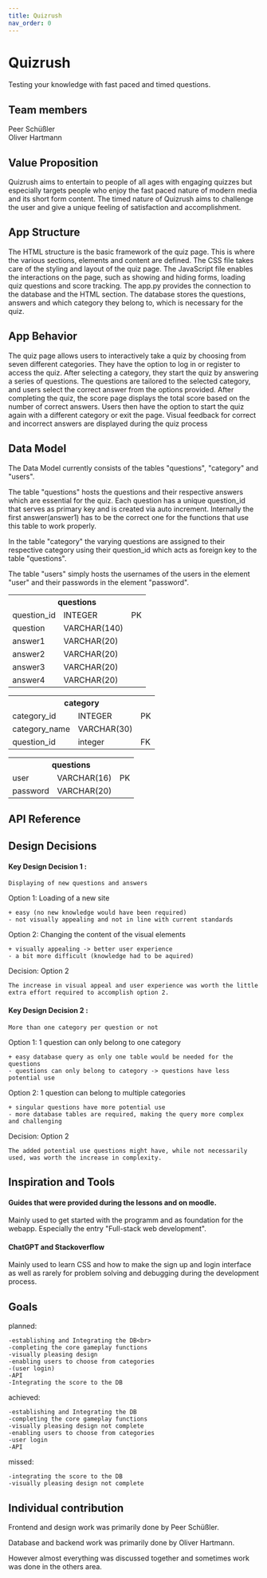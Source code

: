 ```yaml
---
title: Quizrush
nav_order: 0
---
```

# Quizrush

Testing your knowledge with fast paced and timed questions.

## Team members
Peer Schüßler<br>
Oliver Hartmann



## Value Proposition

Quizrush aims to entertain to people of all ages with engaging quizzes but especially targets people who enjoy the fast paced nature of modern media and its short form content. The timed nature of Quizrush aims to challenge the user and give a unique feeling of satisfaction and accomplishment.

## App Structure

The HTML structure is the basic framework of the quiz page. This is where the various sections, elements and content are defined. The CSS file takes care of the styling and layout of the quiz page. The JavaScript file enables the interactions on the page, such as showing and hiding forms, loading quiz questions and score tracking. The app.py provides the connection to the database and the HTML section. The database stores the questions, answers and which category they belong to, which is necessary for the quiz.

## App Behavior

The quiz page allows users to interactively take a quiz by choosing from seven different categories. They have the option to log in or register to access the quiz. After selecting a category, they start the quiz by answering a series of questions. The questions are tailored to the selected category, and users select the correct answer from the options provided. After completing the quiz, the score page displays the total score based on the number of correct answers. Users then have the option to start the quiz again with a different category or exit the page. Visual feedback for correct and incorrect answers are displayed during the quiz process

## Data Model

The Data Model currently consists of the tables "questions", "category" and "users".

The table "questions" hosts the questions and their respective answers which are essential for the quiz. Each question has a unique question_id that serves as primary key and is created via auto increment. Internally the first answer(answer1) has to be the correct one for the functions that use this table to work properly.

In the table "category" the varying questions are assigned to their respective category using their question_id which acts as foreign key to the table "questions".

The table "users" simply hosts the usernames of the users in the element "user" and their passwords in the element "password".

<table>
	<tr>
		<th colspan="3">questions</th>
		</tr>
		<tr>
			<td>question_id</td>
			<td>INTEGER</td>
			<td>PK</td>
		</tr>
		<tr>
			<td>question</td>
			<td>VARCHAR(140)</td>
			<td></td>
		</tr>
		<tr>
			<td>answer1</td>
			<td>VARCHAR(20)</td>
			<td></td>
		</tr>
		<tr>
			<td>answer2</td>
			<td>VARCHAR(20)</td>
			<td></td>
		</tr>
		<tr>
			<td>answer3</td>
			<td>VARCHAR(20)</td>
			<td></td>
		</tr>
		<tr>
			<td>answer4</td>
			<td>VARCHAR(20)</td>
			<td></td>
		</tr>
	</table>

	
<table>
	<tr>
		<th colspan="3">category</th>
		</tr>
		<tr>
			<td>category_id</td>
			<td>INTEGER</td>
			<td>PK</td>
		</tr>
		<tr>
			<td>category_name</td>
			<td>VARCHAR(30)</td>
			<td></td>
		</tr>
		<tr>
			<td>question_id</td>
			<td>integer</td>
			<td>FK</td>
		</tr>
	</table>

<table>
	<tr>
		<th colspan="3">questions</th>
	</tr>
		<tr>
			<td>user</td>
			<td>VARCHAR(16)
			<td>PK</td>
		</tr>
		<tr>
			<td>password</td>
			<td>VARCHAR(20)
			<td></td>
		</tr>
</table>
			

## API Reference


## Design Decisions

#### Key Design Decision 1 :
	Displaying of new questions and answers

Option 1: Loading of a new site

	+ easy (no new knowledge would have been required)
	- not visually appealing and not in line with current standards

Option 2: Changing the content of the visual elements

	+ visually appealing -> better user experience
	- a bit more difficult (knowledge had to be aquired)

Decision: Option 2
	
	The increase in visual appeal and user experience was worth the little extra effort required to accomplish option 2.

#### Key Design Decision 2 :
	More than one category per question or not

Option 1: 1 question can only belong to one category

	+ easy database query as only one table would be needed for the questions
  	- questions can only belong to category -> questions have less potential use

Option 2: 1 question can belong to multiple categories

	+ singular questions have more potential use
  	- more database tables are required, making the query more complex	and challenging

Decision: Option 2
	
	The added potential use questions might have, while not necessarily used, was worth the increase in complexity.

## Inspiration and Tools

#### Guides that were provided during the lessons and on moodle.

Mainly used to get started with the programm and as foundation for the webapp.
Especially the entry "Full-stack web development".

#### ChatGPT and Stackoverflow

Mainly used to learn CSS and how to make the sign up and login interface as well as rarely for problem solving and debugging during the development process.

## Goals
planned:<br>

	-establishing and Integrating the DB<br>
	-completing the core gameplay functions
	-visually pleasing design
	-enabling users to choose from categories
	-(user login)
	-API
	-Integrating the score to the DB

achieved:<br>

	-establishing and Integrating the DB
	-completing the core gameplay functions
	-visually pleasing design not complete
	-enabling users to choose from categories
	-user login
	-API

missed:<br>

	-integrating the score to the DB
	-visually pleasing design not complete

## Individual contribution

Frontend and design work was primarily done by Peer Schüßler.

Database and backend work was primarily done by Oliver Hartmann.

However almost everything was discussed together and sometimes work was done in the others area.


